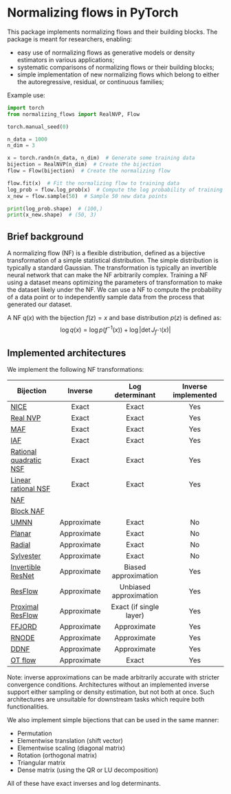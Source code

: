 # Normalizing flows in PyTorch

This package implements normalizing flows and their building blocks.
The package is meant for researchers, enabling:

* easy use of normalizing flows as generative models or density estimators in various applications;
* systematic comparisons of normalizing flows or their building blocks;
* simple implementation of new normalizing flows which belong to either the autoregressive, residual, or continuous
  families;

Example use:

```python
import torch
from normalizing_flows import RealNVP, Flow

torch.manual_seed(0)

n_data = 1000
n_dim = 3

x = torch.randn(n_data, n_dim)  # Generate some training data
bijection = RealNVP(n_dim)  # Create the bijection
flow = Flow(bijection)  # Create the normalizing flow

flow.fit(x)  # Fit the normalizing flow to training data
log_prob = flow.log_prob(x)  # Compute the log probability of training data
x_new = flow.sample(50)  # Sample 50 new data points

print(log_prob.shape)  # (100,)
print(x_new.shape)  # (50, 3)
```

## Brief background

A normalizing flow (NF) is a flexible distribution, defined as a bijective transformation of a simple statistical
distribution.
The simple distribution is typically a standard Gaussian.
The transformation is typically an invertible neural network that can make the NF arbitrarily complex.
Training a NF using a dataset means optimizing the parameters of transformation to make the dataset likely under the NF.
We can use a NF to compute the probability of a data point or to independently sample data from the process that
generated our dataset.

A NF $q(x)$ with the bijection $f(z) = x$ and base distribution $p(z)$ is defined as:
$$\log q(x) = \log p(f^{-1}(x)) + \log\left|\det J_{f^{-1}}(x)\right|$$

## Implemented architectures

We implement the following NF transformations:

| Bijection                                                           |   Inverse   |     Log determinant     | Inverse implemented |
|---------------------------------------------------------------------|:-----------:|:-----------------------:|:-------------------:|
| [NICE](http://arxiv.org/abs/1410.8516)                              |    Exact    |          Exact          |         Yes         |
| [Real NVP](http://arxiv.org/abs/1605.08803)                         |    Exact    |          Exact          |         Yes         |
| [MAF](http://arxiv.org/abs/1705.07057)                              |    Exact    |          Exact          |         Yes         |
| [IAF](http://arxiv.org/abs/1606.04934)                              |    Exact    |          Exact          |         Yes         |
| [Rational quadratic NSF](http://arxiv.org/abs/1906.04032)           |    Exact    |          Exact          |         Yes         |
| [Linear rational NSF](http://arxiv.org/abs/2001.05168)              |    Exact    |          Exact          |         Yes         |
| [NAF](http://arxiv.org/abs/1804.00779)                              |             |                         |                     |
| [Block NAF](http://arxiv.org/abs/1904.04676)                        |             |                         |                     |
| [UMNN](http://arxiv.org/abs/1908.05164)                             | Approximate |          Exact          |         No          |
| [Planar](https://onlinelibrary.wiley.com/doi/abs/10.1002/cpa.21423) | Approximate |          Exact          |         No          |
| [Radial](https://proceedings.mlr.press/v37/rezende15.html)          | Approximate |          Exact          |         No          |
| [Sylvester](http://arxiv.org/abs/1803.05649)                        | Approximate |          Exact          |         No          |
| [Invertible ResNet](http://arxiv.org/abs/1811.00995)                | Approximate |  Biased approximation   |         Yes         |
| [ResFlow](http://arxiv.org/abs/1906.02735)                          | Approximate | Unbiased approximation  |         Yes         |
| [Proximal ResFlow](http://arxiv.org/abs/2211.17158)                 | Approximate | Exact (if single layer) |         Yes         |
| [FFJORD](http://arxiv.org/abs/1810.01367)                           | Approximate |       Approximate       |         Yes         |
| [RNODE](http://arxiv.org/abs/2002.02798)                            | Approximate |       Approximate       |         Yes         |
| [DDNF](http://arxiv.org/abs/1810.03256)                             | Approximate |       Approximate       |         Yes         |
| [OT flow](http://arxiv.org/abs/2006.00104)                          | Approximate |          Exact          |         Yes         |

Note: inverse approximations can be made arbitrarily accurate with stricter convergence conditions.
Architectures without an implemented inverse support either sampling or density estimation, but not both at once.
Such architectures are unsuitable for downstream tasks which require both functionalities.

We also implement simple bijections that can be used in the same manner:

* Permutation
* Elementwise translation (shift vector)
* Elementwise scaling (diagonal matrix)
* Rotation (orthogonal matrix)
* Triangular matrix
* Dense matrix (using the QR or LU decomposition)

All of these have exact inverses and log determinants.